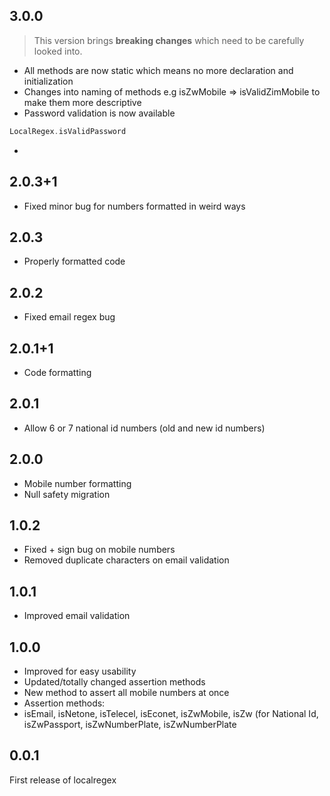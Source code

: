 ## 3.0.0
> This version brings **breaking changes** which need to be carefully looked into.
* All methods are now static which means no more declaration and initialization
* Changes into naming of methods e.g isZwMobile => isValidZimMobile to make them more descriptive
* Password validation is now available
```dart
LocalRegex.isValidPassword
```
*

## 2.0.3+1
* Fixed minor bug for numbers formatted in weird ways

## 2.0.3
* Properly formatted code

## 2.0.2
* Fixed email regex bug

## 2.0.1+1
* Code formatting

## 2.0.1
* Allow 6 or 7 national id numbers (old and new id numbers)

## 2.0.0
* Mobile number formatting
* Null safety migration

## 1.0.2
* Fixed + sign bug on mobile numbers
* Removed duplicate characters on email validation

## 1.0.1
* Improved email validation

## 1.0.0
* Improved for easy usability
* Updated/totally changed assertion methods
* New method to assert all mobile numbers at once
* Assertion methods:
* isEmail, isNetone, isTelecel, isEconet, isZwMobile, isZw (for National Id, isZwPassport, isZwNumberPlate, isZwNumberPlate

## 0.0.1
First release of localregex














